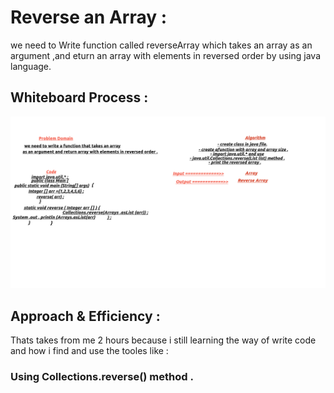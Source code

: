 # Reverse an Array :

we need to Write function called reverseArray which takes an array as an argument ,and eturn an array with elements in reversed order by using java language.





## Whiteboard Process :


![reverse-array](./reverse-array-image/reverse-array.png)






## Approach & Efficiency :
Thats takes from me 2 hours because i still learning the way of write code and how i find and use the tooles like  :

### Using Collections.reverse() method .
